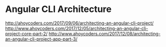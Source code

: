 # Angular CLI Architecture

http://ahoycoders.com/2017/09/06/architecting-an-angular-cli-project/
http://www.ahoycoders.com/2017/12/05/architecting-an-angular-cli-project-core-part-2/
http://www.ahoycoders.com/2017/12/08/architecting-an-angular-cli-project-app-part-3/
